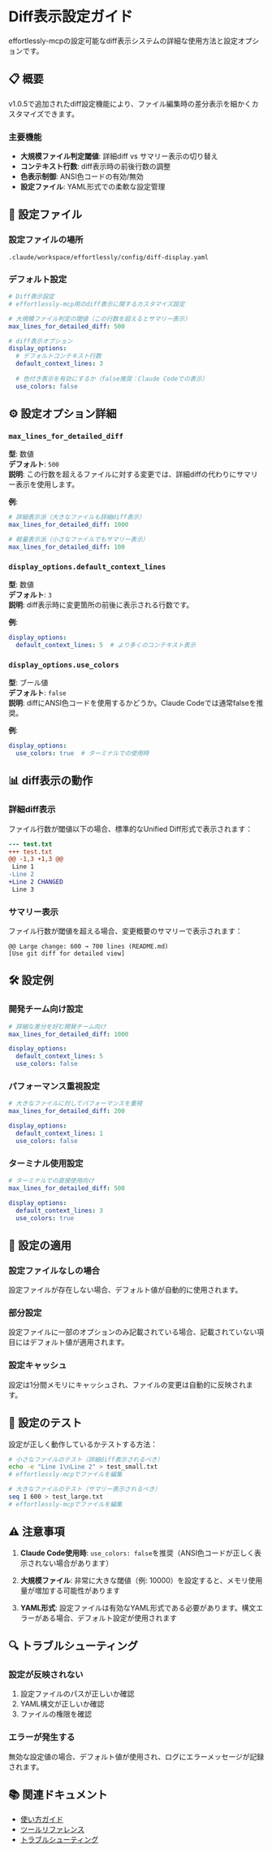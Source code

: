 # Diff表示設定ガイド

effortlessly-mcpの設定可能なdiff表示システムの詳細な使用方法と設定オプションです。

## 📋 概要

v1.0.5で追加されたdiff設定機能により、ファイル編集時の差分表示を細かくカスタマイズできます。

### 主要機能
- **大規模ファイル判定閾値**: 詳細diff vs サマリー表示の切り替え
- **コンテキスト行数**: diff表示時の前後行数の調整
- **色表示制御**: ANSI色コードの有効/無効
- **設定ファイル**: YAML形式での柔軟な設定管理

## 🔧 設定ファイル

### 設定ファイルの場所
```
.claude/workspace/effortlessly/config/diff-display.yaml
```

### デフォルト設定
```yaml
# Diff表示設定
# effortlessly-mcp用のdiff表示に関するカスタマイズ設定

# 大規模ファイル判定の閾値（この行数を超えるとサマリー表示）
max_lines_for_detailed_diff: 500

# diff表示オプション
display_options:
  # デフォルトコンテキスト行数
  default_context_lines: 3
  
  # 色付き表示を有効にするか（false推奨：Claude Codeでの表示）
  use_colors: false
```

## ⚙️ 設定オプション詳細

### `max_lines_for_detailed_diff`
**型**: 数値  
**デフォルト**: `500`  
**説明**: この行数を超えるファイルに対する変更では、詳細diffの代わりにサマリー表示を使用します。

**例**:
```yaml
# 詳細表示派（大きなファイルも詳細diff表示）
max_lines_for_detailed_diff: 1000

# 軽量表示派（小さなファイルでもサマリー表示）  
max_lines_for_detailed_diff: 100
```

### `display_options.default_context_lines`
**型**: 数値  
**デフォルト**: `3`  
**説明**: diff表示時に変更箇所の前後に表示される行数です。

**例**:
```yaml
display_options:
  default_context_lines: 5  # より多くのコンテキスト表示
```

### `display_options.use_colors`
**型**: ブール値  
**デフォルト**: `false`  
**説明**: diffにANSI色コードを使用するかどうか。Claude Codeでは通常falseを推奨。

**例**:
```yaml
display_options:
  use_colors: true  # ターミナルでの使用時
```

## 📊 diff表示の動作

### 詳細diff表示
ファイル行数が閾値以下の場合、標準的なUnified Diff形式で表示されます：

```diff
--- test.txt
+++ test.txt
@@ -1,3 +1,3 @@
 Line 1
-Line 2
+Line 2 CHANGED  
 Line 3
```

### サマリー表示
ファイル行数が閾値を超える場合、変更概要のサマリーで表示されます：

```
@@ Large change: 600 → 700 lines (README.md)
[Use git diff for detailed view]
```

## 🛠️ 設定例

### 開発チーム向け設定
```yaml
# 詳細な差分を好む開発チーム向け
max_lines_for_detailed_diff: 1000

display_options:
  default_context_lines: 5
  use_colors: false
```

### パフォーマンス重視設定
```yaml  
# 大きなファイルに対してパフォーマンスを重視
max_lines_for_detailed_diff: 200

display_options:
  default_context_lines: 1
  use_colors: false
```

### ターミナル使用設定
```yaml
# ターミナルでの直接使用向け
max_lines_for_detailed_diff: 500

display_options:
  default_context_lines: 3
  use_colors: true
```

## 🔄 設定の適用

### 設定ファイルなしの場合
設定ファイルが存在しない場合、デフォルト値が自動的に使用されます。

### 部分設定
設定ファイルに一部のオプションのみ記載されている場合、記載されていない項目にはデフォルト値が適用されます。

### 設定キャッシュ
設定は1分間メモリにキャッシュされ、ファイルの変更は自動的に反映されます。

## 🧪 設定のテスト

設定が正しく動作しているかテストする方法：

```bash
# 小さなファイルのテスト（詳細diff表示されるべき）
echo -e "Line 1\nLine 2" > test_small.txt
# effortlessly-mcpでファイルを編集

# 大きなファイルのテスト（サマリー表示されるべき）  
seq 1 600 > test_large.txt
# effortlessly-mcpでファイルを編集
```

## ⚠️ 注意事項

1. **Claude Code使用時**: `use_colors: false`を推奨（ANSI色コードが正しく表示されない場合があります）

2. **大規模ファイル**: 非常に大きな閾値（例: 10000）を設定すると、メモリ使用量が増加する可能性があります

3. **YAML形式**: 設定ファイルは有効なYAML形式である必要があります。構文エラーがある場合、デフォルト設定が使用されます

## 🔍 トラブルシューティング

### 設定が反映されない
1. 設定ファイルのパスが正しいか確認
2. YAML構文が正しいか確認
3. ファイルの権限を確認

### エラーが発生する
無効な設定値の場合、デフォルト値が使用され、ログにエラーメッセージが記録されます。

## 📚 関連ドキュメント

- [使い方ガイド](USAGE.md)
- [ツールリファレンス](TOOLS.md)
- [トラブルシューティング](TROUBLESHOOTING.md)